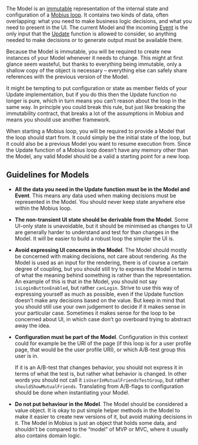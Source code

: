 The Model is an [immutable](Immutability) representation of the internal state and configuration of a [Mobius loop](Mobius-Loop). It contains two kinds of data, often overlapping: what you need to make business logic decisions, and what you need to present in the UI. The current Model and the incoming [Event](Event) is the only input that the [Update](Update) function is allowed to consider, so anything needed to make decisions or to generate output must be available there. 

Because the Model is immutable, you will be required to create new instances of your Model whenever it needs to change. This might at first glance seem wasteful, but thanks to everything being immutable, only a shallow copy of the object is necessary – everything else can safely share references with the previous version of the Model.

It might be tempting to put configuration or state as member fields of your Update implementation, but if you do this then the Update function no longer is pure, which in turn means you can’t reason about the loop in the same way. In principle you could break this rule, but just like breaking the immutability contract, that breaks a lot of the assumptions in Mobius and means you should use another framework.

When starting a Mobius loop, you will be required to provide a Model that the loop should start from. It could simply be the initial state of the loop, but it could also be a previous Model you want to resume execution from. Since the Update function of a Mobius loop doesn’t have any memory other than the Model, any valid Model should be a valid a starting point for a new loop.

## Guidelines for Models
- **All the data you need in the Update function must be in the Model and Event**. This means any data used when making decisions must be represented in the Model. You should never keep state anywhere else within the Mobius loop.

- **The non-transient UI state should be derivable from the Model**. Some UI-only state is unavoidable, but it should be minimised as changes to UI are generally harder to understand and test for than changes in the Model. It will be easier to build a robust loop the simpler the UI is.

- **Avoid expressing UI concerns in the Model**. The Model should mostly be concerned with making decisions, not care about rendering. As the Model is used as an input for the rendering, there is of course a certain degree of coupling, but you should still try to express the Model in terms of what the meaning behind something is rather than the representation. An example of this is that in the Model, you should not say `isLoginButtonEnabled`, but rather `canLogin`. Strive to use this way of expressing yourself as much as possible, even if the Update function doesn’t make any decisions based on the value. But keep in mind that you should still use your own judgement to decide if it makes sense in your particular case. Sometimes it makes sense for the loop to be concerned about UI, in which case don’t go overboard trying to abstract away the idea.

- **Configuration must be part of the Model**. Configuration in this context could for example be the URI of the page (if this loop is for a user profile page, that would be the user profile URI), or which A/B-test group this user is in.

  If it is an A/B-test that changes behavior, you should not express it in terms of what the test is, but rather what behavior is changed. In other words you should not call it `isUserInMutualFriendsTestGroup`, but rather `shouldShowMutualFriends`. Translating from A/B-flags to configuration should be done when instantiating your Model.

- **Do not put behaviour in the Model**. The Model should be considered a value object. It is okay to put simple helper methods in the Model to make it easier to create new versions of it, but avoid making decisions in it. The Model in Mobius is just an object that holds some data, and shouldn’t be compared to the “model” of MVP or MVC, where it usually also contains domain logic.
